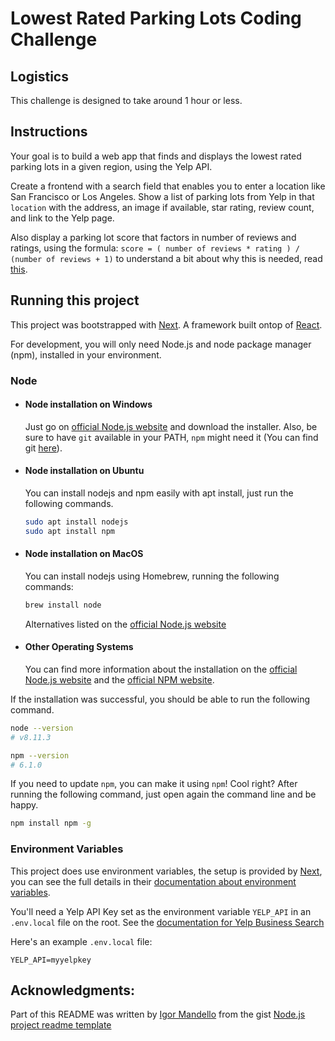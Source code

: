 # Lowest Rated Parking Lots Coding Challenge

## Logistics

This challenge is designed to take around 1 hour or less.

## Instructions

Your goal is to build a web app that finds and displays the lowest rated parking lots in a given region, using the Yelp API. 

Create a frontend with a search field that enables you to enter a location like San Francisco or Los Angeles. Show a list of parking lots from Yelp in that `location` with the address, an image if available, star rating, review count, and link to the Yelp page.

Also display a parking lot score that factors in number of reviews and ratings, using the formula: `score = ( number of reviews * rating ) / (number of reviews + 1)` to understand a bit about why this is needed, read [this](https://fulmicoton.com/posts/bayesian_rating/).

## Running this project

This project was bootstrapped with [Next](https://nextjs.org/). A framework built ontop of [React](https://reactjs.org/).

For development, you will only need Node.js and node package manager (npm), installed in your environment.

### Node
- #### Node installation on Windows

  Just go on [official Node.js website](https://nodejs.org/) and download the installer.
Also, be sure to have `git` available in your PATH, `npm` might need it (You can find git [here](https://git-scm.com/)).

- #### Node installation on Ubuntu

  You can install nodejs and npm easily with apt install, just run the following commands.

	```sh
  sudo apt install nodejs
  sudo apt install npm
	```

- #### Node installation on MacOS

	You can install nodejs using Homebrew, running the following commands:

	```sh
	brew install node
	```

	Alternatives listed on the [official Node.js website](https://nodejs.org/en/download/package-manager/#macos)


- #### Other Operating Systems
  You can find more information about the installation on the [official Node.js website](https://nodejs.org/) and the [official NPM website](https://npmjs.org/).

If the installation was successful, you should be able to run the following command.

```sh
node --version
# v8.11.3
```
```sh
npm --version
# 6.1.0
```

If you need to update `npm`, you can make it using `npm`! Cool right? After running the following command, just open again the command line and be happy.

```sh
npm install npm -g
```

### Environment Variables
This project does use environment variables, the setup is provided by [Next](https://nextjs.org/), you can see the full details in their [documentation about environment variables](https://nextjs.org/docs/basic-features/environment-variables).

You'll need a Yelp API Key set as the environment variable `YELP_API` in an `.env.local` file on the root. See the [documentation for Yelp Business Search](https://www.yelp.com/developers/documentation/v3/business_search)

Here's an example `.env.local` file:

```.env
YELP_API=myyelpkey
```

## Acknowledgments:
Part of this README was written by [Igor Mandello](https://github.com/Igormandello) from the gist [Node.js project readme template](https://gist.github.com/Igormandello/57d57ee9a9f32a5414009cbe191db432)